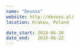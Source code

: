 ```yaml
---
name: "Devoxx"
website: http://devoxx.pl/
location: Krakow, Poland

date_start: 2018-06-20
date_end:   2018-06-22
---
```

